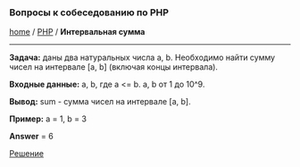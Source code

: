 ### Вопросы к собеседованию по PHP
[home][go-home] / [PHP][go-php] / **Интервальная сумма** 

---

**Задача:** даны два натуральных числа a, b. Необходимо найти сумму чисел на интервале [a, b] (включая концы интервала).

**Входные данные:** a, b, где a <= b. a, b от 1 до 10^9.

**Вывод:** sum - сумма чисел на интервале [a, b].

**Пример:** a = 1, b = 3

**Answer** = 6

[Решение][answer]

[answer]: ./answer.md
[go-php]: ../index.md
[go-home]: ../../index.md


